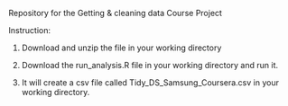 Repository for the Getting & cleaning data Course Project

Instruction:

1) Download and unzip the file in your working directory

2) Download the run_analysis.R file in your working directory and run it.

3) It will create a csv file called Tidy_DS_Samsung_Coursera.csv in your working directory. 
